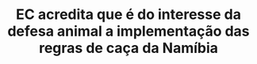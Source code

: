 ---
title: "EC acredita que é do interesse da defesa animal a implementação das regras de caça da Namíbia"
infoslide: "Na Namíbia apenas se pode caçar em reservas aprovadas pelo Ministério do Ambiente e Turismo (MAT). Dentro destas reservas, os caçadores apenas podem caçar acompanhados de caçadores-guia ou guias aprovados pelo MAT, juntamente com uma licença de caça emitida por este. Toda a caça de troféus é legal na Namíbia, com uma limitação a 2 peças por caçador. O dinheiro destas caçadas é usado para manter as reservas animais, onde a caça é proibida"
round: "Final"
weight: 8
videos: []
tags: ['Environment']
layout: "motion"
categories: ["motions"]
---
